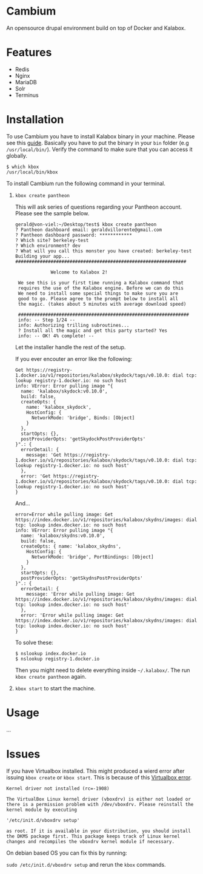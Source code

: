 # Cambium

An opensource drupal environment build on top of Docker and Kalabox.

# Features
* Redis
* Nginx
* MariaDB
* Solr
* Terminus

# Installation
To use Cambium you have to install Kalabox binary in your machine. Please see
this [guide](https://github.com/kalabox/kalabox#installation). Basically you
have to put the binary in your `bin` folder (e.g `/usr/local/bin/`). Verify the
command to make sure that you can access it globally.

```
$ which kbox
/usr/local/bin/kbox
```


To install Cambium run the following command in your terminal.

1. `kbox create pantheon`

   This will ask series of questions regarding your Pantheon account. Please see
   the sample below.

   ```
   gerald@von-viel:~/Desktop/test$ kbox create pantheon
   ? Pantheon dashboard email: geraldvillorente@gmail.com
   ? Pantheon dashboard password: ************
   ? Which site? berkeley-test
   ? Which environment? dev
   ? What will you call this monster you have created: berkeley-test
   Building your app...
   ###############################################################

                Welcome to Kalabox 2!

    We see this is your first time running a Kalabox command that
    requires the use of the Kalabox engine. Before we can do this
    We need to install some special things to make sure you are
    good to go. Please agree to the prompt below to install all
    the magic. (takes about 5 minutes with average download speed)

    ###############################################################
    info: -- Step 1/24 --
    info: Authorizing trilling subroutines...
    ? Install all the magic and get this party started? Yes
    info: -- OK! 4% complete! --
    ```

    Let the installer handle the rest of the setup.

    If you ever encouter an error like the following:

    ```
    Get https://registry-1.docker.io/v1/repositories/kalabox/skydock/tags/v0.10.0: dial tcp: lookup registry-1.docker.io: no such host
    info: VError: Error pulling image "{
      name: 'kalabox/skydock:v0.10.0',
      build: false,
      createOpts: {
        name: 'kalabox_skydock',
        HostConfig: {
          NetworkMode: 'bridge', Binds: [Object]
        }
      },
      startOpts: {},
      postProviderOpts: 'getSkydockPostProviderOpts'
    }".: {
      errorDetail: {
        message: 'Get https://registry-1.docker.io/v1/repositories/kalabox/skydock/tags/v0.10.0: dial tcp: lookup registry-1.docker.io: no such host'
      },
      error: 'Get https://registry-1.docker.io/v1/repositories/kalabox/skydock/tags/v0.10.0: dial tcp: lookup registry-1.docker.io: no such host'
    }
    ```

    And...

    ```
    error=Error while pulling image: Get https://index.docker.io/v1/repositories/kalabox/skydns/images: dial tcp: lookup index.docker.io: no such host
    info: VError: Error pulling image "{
      name: 'kalabox/skydns:v0.10.0',
      build: false,
      createOpts: { name: 'kalabox_skydns',
        HostConfig: {
          NetworkMode: 'bridge', PortBindings: [Object]
        }
      },
      startOpts: {},
      postProviderOpts: 'getSkydnsPostProviderOpts'
    }".: {
      errorDetail: {
        message: 'Error while pulling image: Get        https://index.docker.io/v1/repositories/kalabox/skydns/images: dial tcp: lookup index.docker.io: no such host'
      },
      error: 'Error while pulling image: Get https://index.docker.io/v1/repositories/kalabox/skydns/images: dial tcp: lookup index.docker.io: no such host'
    }
    ```

    To solve these:

    ```
    $ nslookup index.docker.io
    $ nslookup registry-1.docker.io
    ```

    Then you  might need to delete everything inside `~/.kalabox/`. The run
    `kbox create pantheon` again.

2. `kbox start` to start the machine.

# Usage
...

# Issues
If you have Virtualbox installed. This might produced a wierd error after issuing
`kbox create` or `kbox start`. This is because of this [Virtualbox error](https://github.com/kalabox/kalabox-app-pantheon/issues/39).

```
Kernel driver not installed (rc=-1908)

The VirtualBox Linux kernel driver (vboxdrv) is either not loaded or there is a permission problem with /dev/vboxdrv. Please reinstall the kernel module by executing

'/etc/init.d/vboxdrv setup'

as root. If it is available in your distribution, you should install the DKMS package first. This package keeps track of Linux kernel changes and recompiles the vboxdrv kernel module if necessary.
```

On debian based OS you can fix this by running:

`sudo /etc/init.d/vboxdrv setup` and rerun the `kbox` commands.
